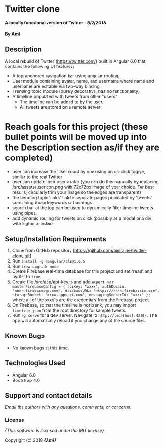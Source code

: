 # Twitter clone

#### A locally functional version of Twitter - 5/2/2018

#### By **Ami**

## Description
A local rebuild of Twitter (https://twitter.com/) built in Angular 6.0 that contains the following UI features:
  * A top-anchored navigation bar using angular routing.
  * User module containing avatar, name, and username where name and username are editable via two-way binding
  * Trending topic module (purely decorative, has no functionality)
  * A timeline populated with tweets from other "users"
    * The timeline can be added to by the user.
    * All tweets are stored on a remote server

# Reach goals for this project (these bullet points will be moved up into the Description section as/if they are completed)
  * user can increase the 'like' count by one using an on-click toggle, similar to the real Twitter
  * user can update their user avatar (you can do this manually by replacing /src/assets/usericon.png with 72x72px image of your choice. For best results, circularly trim your image so the edges are transparent)
  * the trending topic 'links' link to separate pages populated by 'tweets' containing those keywords or hashtags
  * search bar at the top can be used to dynamically filter timeline tweets using pipes.
  * add dynamic routing for tweets on click (possibly as a modal or a div with higher z-index)

## Setup/Installation Requirements

1. Clone from GitHub repository [https://github.com/amiraine/twitter-clone.git]
2. Run `install -g @angular/cli@1.6.5`
3. Run `brew upgrade node`
4. Create Firebase real-time database for this project and set 'read' and 'write' to `true`.
5. Create file /src/app/api-key.ts and add
`export var masterFirebaseConfig = {
    apiKey: "xxxx",
    authDomain: "xxxx.firebaseapp.com",
    databaseURL: "https://xxxx.firebaseio.com",
    storageBucket: "xxxx.appspot.com",
    messagingSenderId: "xxxx"
  };` where all of the xxxx's are the credentials from the Firebase project.
6. On Firebase, so that the timeline is not blank, you may import `timeline.json` from the root directory for sample tweets.
7. Run `ng serve` for a dev server. Navigate to `http://localhost:4200/`. The app will automatically reload if you change any of the source files.

## Known Bugs
* No known bugs at this time.

## Technologies Used
  * Angular 6.0
  * Bootstrap 4.0

## Support and contact details

_Email the authors with any questions, comments, or concerns._

### License

*{This software is licensed under the MIT license}*

Copyright (c) 2018 **_{Ami}_**
